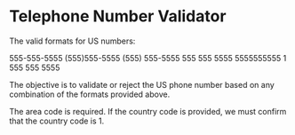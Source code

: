 # Telephone Number Validator


The valid formats for US numbers:

555-555-5555
(555)555-5555
(555) 555-5555
555 555 5555
5555555555
1 555 555 5555

The objective is to validate or reject the US phone number based on any combination of the formats provided above. 

The area code is required. If the country code is provided, we must confirm that the country code is 1. 
